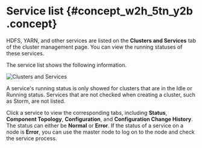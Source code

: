 # Service list {#concept_w2h_5tn_y2b .concept}

HDFS, YARN, and other services are listed on the **Clusters and Services** tab of the cluster management page. You can view the running statuses of these services.

The service list shows the following information.

![Clusters and Services](http://static-aliyun-doc.oss-cn-hangzhou.aliyuncs.com/assets/img/17858/155704098010445_en-US.jpg)

A service's running status is only showed for clusters that are in the Idle or Running status. Services that are not checked when creating a cluster, such as Storm, are not listed.

Click a service to view the corresponding tabs, including **Status**, **Component Topology**, **Configuration**, and **Configuration Change History**. The status can either be **Normal** or **Error**. If the status of a service on a node is **Error**, you can use the master node to log on to the node and check the service process.


